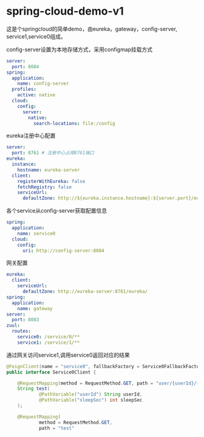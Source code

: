# spring-cloud-demo-v1

这是个springcloud的简单demo，由eureka，gateway，config-server, service1,service0组成。

config-server设置为本地存储方式，采用configmap挂载方式

```yaml
server:
  port: 8084
spring:
  application:
    name: config-server
  profiles:
    active: native
  cloud:
    config:
      server:
        native:
          search-locations: file:/config

```

eureka注册中心配置

```yaml
server:
  port: 8761 # 注册中心占用8761端口
eureka:
  instance:
    hostname: eureka-server
  client:
    registerWithEureka: false
    fetchRegistry: false
    serviceUrl:
      defaultZone: http://${eureka.instance.hostname}:${server.port}/eureka/ 
```

各个service从config-server获取配置信息

```yaml
spring:
  application:
    name: service0
  cloud:
    config:
      uri: http://config-server:8084
```

网关配置

```yaml
eureka:
  client:
    serviceUrl:
      defaultZone: http://eureka-server:8761/eureka/
spring:
  application:
    name: gateway
server:
  port: 8083
zuul:
  routes:
    service0: /service/0/**
    service1: /service/1/**
```

通过网关访问service1,调用service0返回对应的结果

```java
@FeignClient(name = "service0", fallbackFactory = Service0FallbackFactory.class)
public interface Service0Client {

    @RequestMapping(method = RequestMethod.GET, path = "user/{userId}/{sleepSec}")
    String test(
            @PathVariable("userId") String userId,
            @PathVariable("sleepSec") int sleepSec
    );

    @RequestMapping(
            method = RequestMethod.GET,
            path = "test"
```

